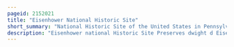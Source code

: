 ```yaml
---
pageid: 2152021
title: "Eisenhower National Historic Site"
short_summary: "National Historic Site of the United States in Pennsylvania"
description: "Eisenhower national Historic Site Preserves dwight d Eisenhower's Home and Farm. Eisenhower, the 34th President of the United States, and its surrounding Property of 690. 5 acres . It is located in Cumberland Township, Adams County, Pennsylvania, just outside Gettysburg. Purchased in 1950 by then-general Eisenhower and his Wife mamie the Farm served as a Weekend Retreat for the President and a Meeting Place for World Leaders and became the Home of the Eisenhowers after they left the white."
---
```

